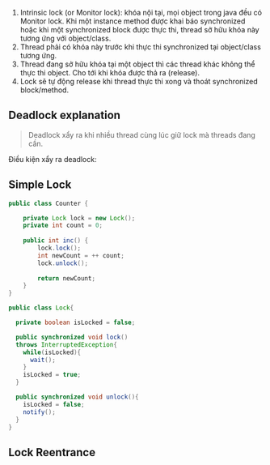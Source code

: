 1. Intrinsic lock (or Monitor lock): khóa nội tại,  mọi object trong java đều có Monitor lock. Khi một instance method được khai báo synchronized hoặc khi một synchronized block được thực thi, thread sở hữu khóa này tương ứng với object/class.
2. Thread phải có khóa này trước khi thực thi synchronized tại object/class tương ứng.
3. Thread đang sở hữu khóa tại một object thì các thread khác không thể thực thi object. Cho tới khi khóa được thả ra (release).
4. Lock sẽ tự động release khi thread thực thi xong và thoát synchronized block/method.
## Deadlock explanation

> Deadlock xẩy ra khi nhiều thread cùng lúc giữ lock mà threads đang cần.

Điều kiện xẩy ra deadlock:

## Simple Lock

```java
public class Counter {

	private Lock lock = new Lock();
	private int count = 0;
	
	public int inc() {
		lock.lock();
		int newCount = ++ count;
		lock.unlock();
		
		return newCount;
	}
}

public class Lock{

  private boolean isLocked = false;

  public synchronized void lock()
  throws InterruptedException{
    while(isLocked){
      wait();
    }
    isLocked = true;
  }

  public synchronized void unlock(){
    isLocked = false;
    notify();
  }
}
```

## Lock Reentrance
